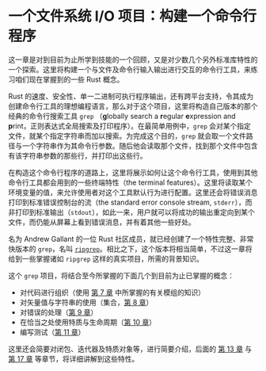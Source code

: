 # 一个文件系统 I/O 项目：构建一个命令行程序

这一章是对到目前为止所学到技能的一个回顾，又是对少数几个另外标准库特性的一个探索。这里将构建一个与文件及命令行输入输出进行交互的命令行工具，来练习咱们现在掌握到的一些 Rust 概念。

Rust 的速度、安全性、单一二进制可执行程序输出，还有跨平台支持，令其成为创建命令行工具的理想编程语言，那么对于这个项目，这里将构造自己版本的那个经典的命令行搜索工具 `grep` （**g**lobally search a **r**egular **e**xpression and **p**rint，正则表达式全局搜索及打印程序）。在最简单用例中，`grep` 会对某个指定文件，就某个指定字符串而加以搜索。为完成这个目的，`grep` 就会取一个文件路径与一个字符串作为其命令行参数。随后他会读取那个文件，找到那个文件中包含有该字符串参数的那些行，并打印出这些行。

在构造这个命令行程序的道路上，这里将展示如何让这个命令行工具，使用到其他命令行工具都会用到的一些终端特性（the terminal features）。这里将读取某个环境变量的值，来允许使用者对这个工具默认行为进行配置。这里还会将错误消息打印到标准错误控制台的流（the standard error console stream, `stderr`），而非打印到标准输出（`stdout`），如此一来，用户就可以将成功的输出重定向到某个文件，而仍能从屏幕上看到错误消息，并有着其他一些好处。

名为 Andrew Gallant 的一位 Rust 社区成员，就已经创建了一个特性完整、非常快版本的 `grep`，名叫 [`ripgrep`](https://github.com/BurntSushi/ripgrep)。相比之下，这个版本将相当简单，不过这一章将给到一些掌握诸如 `ripgrep` 这样的真实项目，所需的背景知识。

这个 `grep` 项目，将结合至今所掌握的下面几个到目前为止已掌握的概念：

- 对代码进行组织（使用 [第 7 章](Ch07_Managing_Growing_Projects_with_Packages_Crates_and_Modules.md) 中所掌握的有关模组的知识）
- 对矢量值与字符串的使用（集合，[第 8 章](Ch08_Common_Collections.md)）
- 对错误的处理（[第 9 章](Ch09_Error_Handling.md)）
- 在恰当之处使用特质与生命周期（[第 10 章](Ch10_Generic_Types_Traits_and_Lifetimes.md)）
- 编写测试（[第 11 章](Ch11_Writing_Automated_Tests.md)）

这里还会简要对闭包、迭代器及特质对象等，进行简要介绍，后面的 [第 13 章](Ch13_Functional_Languages_Features_Iterator_and_Closures.md) 与 [第 17 章](Object_Oriented_Programming_Features_of_Rust.md) 等章节，将详细讲解到这些特性。



